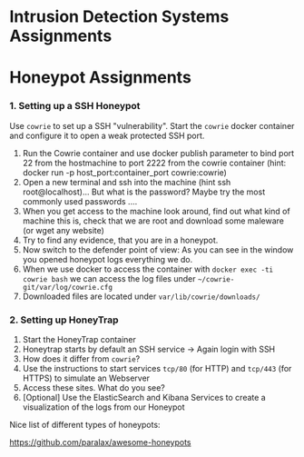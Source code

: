# Intrusion Detection Systems Assignments









# Honeypot Assignments

### 1. Setting up a SSH Honeypot

Use `cowrie`  to set up a SSH "vulnerability".  Start the `cowrie`  docker container and configure it to open  a weak protected SSH port.

1. Run the Cowrie container and use docker publish parameter to bind port 22 from the hostmachine to port 2222 from the cowrie container (hint: docker run -p host_port:container_port cowrie:cowrie)
2. Open a new terminal and ssh into the machine (hint ssh root@localhost)... But what is the password? Maybe try the most commonly used passwords ....
3. When you get access to the machine look around, find out what kind of machine this is, check that we are root and download some maleware (or wget any website)
4. Try to find any evidence, that you are in a honeypot.
5. Now switch to the defender point of view: As you can see in the window you opened honeypot logs everything we do.
6. When we use docker to access the container with `docker exec -ti cowrie bash` we can access the log files under `~/cowrie-git/var/log/cowrie.cfg`
7. Downloaded files are located under `var/lib/cowrie/downloads/`



### 2. Setting up HoneyTrap

1. Start the HoneyTrap container
2. Honeytrap starts by default an SSH service -> Again login with SSH
3. How does it differ from `cowrie`?
4. Use the instructions to start services `tcp/80` (for HTTP) and `tcp/443` (for HTTPS) to simulate an Webserver
5. Access these sites. What do you see?
6. [Optional] Use the ElasticSearch and Kibana Services to create a visualization of the logs from our Honeypot



Nice list of different types of honeypots:

<https://github.com/paralax/awesome-honeypots>